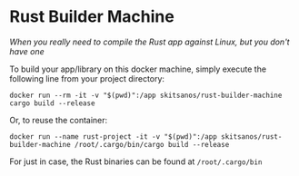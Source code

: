# Rust Builder Machine
_When you really need to compile the Rust app against Linux, but you don't have one_

To build your app/library on this docker machine, simply execute the following line from your project directory:

```shell
docker run --rm -it -v "$(pwd)":/app skitsanos/rust-builder-machine cargo build --release
```

Or, to reuse the container:

```shell
docker run --name rust-project -it -v "$(pwd)":/app skitsanos/rust-builder-machine /root/.cargo/bin/cargo build --release
```

For just in case, the Rust binaries can be found at `/root/.cargo/bin`
